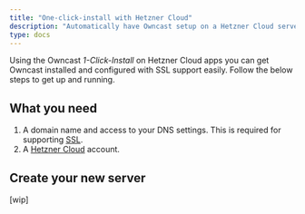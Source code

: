 ```yaml
---
title: "One-click-install with Hetzner Cloud"
description: "Automatically have Owncast setup on a Hetzner Cloud server"
type: docs
---
```


Using the Owncast _1-Click-Install_ on Hetzner Cloud apps you can get Owncast installed and configured with SSL support easily. Follow the below steps to get up and running.

## What you need

1. A domain name and access to your DNS settings. This is required for supporting [SSL](/docs/sslproxies/).
2. A [Hetzner Cloud](https://www.hetzner.com/cloud) account.

## Create your new server

[wip]